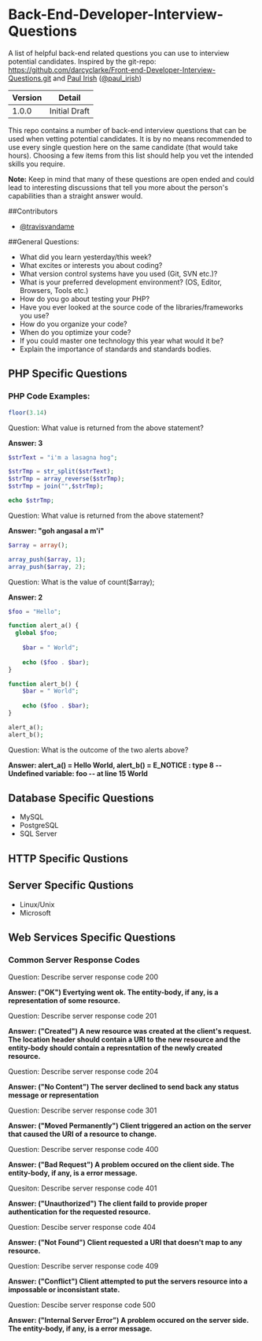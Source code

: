 Back-End-Developer-Interview-Questions
======================================

A list of helpful back-end related questions you can use to interview potential candidates. 
Inspired by the git-repo: https://github.com/darcyclarke/Front-end-Developer-Interview-Questions.git and
[Paul Irish](http://paulirish.com) ([@paul_irish](http://twitter.com/paul_irish)) 

|Version    |Detail          |
|-----------|----------------|
|1.0.0      |Initial Draft   |

This repo contains a number of back-end interview questions that can be used when vetting potential candidates. 
It is by no means recommended to use every single question here on the same candidate (that would take hours). 
Choosing a few items from this list should help you vet the intended skills you require.

**Note:** Keep in mind that many of these questions are open ended and could lead to interesting discussions that tell 
you more about the person's capabilities than a straight answer would.

##Contributors

* [@travisvandame](http://www.twitter.com/travisvandame)

##General Questions:

* What did you learn yesterday/this week?
* What excites or interests you about coding?
* What version control systems have you used (Git, SVN etc.)?
* What is your preferred development environment? (OS, Editor, Browsers, Tools etc.)
* How do you go about testing your PHP?
* Have you ever looked at the source code of the libraries/frameworks you use?
* How do you organize your code?
* When do you optimize your code?
* If you could master one technology this year what would it be?
* Explain the importance of standards and standards bodies.

## PHP Specific Questions

### PHP Code Examples:
```php
floor(3.14)
```
Question: What value is returned from the above statement?

**Answer: 3**

```php
$strText = "i'm a lasagna hog";

$strTmp = str_split($strText);
$strTmp = array_reverse($strTmp);
$strTmp = join("",$strTmp);

echo $strTmp;
```
Question: What value is returned from the above statement? 

**Answer: "goh angasal a m'i"**

```PHP
$array = array();

array_push($array, 1);
array_push($array, 2);
```
Question: What is the value of count($array);

**Answer: 2**

```PHP
$foo = "Hello";

function alert_a() {
  global $foo;
	
	$bar = " World";
	
	echo ($foo . $bar);
}

function alert_b() {	
	$bar = " World";
	
	echo ($foo . $bar);
}

alert_a();
alert_b();
```
Question: What is the outcome of the two alerts above?

**Answer: alert_a() = Hello World, alert_b() = E_NOTICE : type 8 -- Undefined variable: foo -- at line 15 World**

## Database Specific Questions
* MySQL
* PostgreSQL
* SQL Server

## HTTP Specific Qustions

## Server Specific Qustions
* Linux/Unix
* Microsoft

## Web Services Specific Questions

### Common Server Response Codes

Question: Describe server response code 200

**Answer: ("OK") Evertying went ok. The entity-body, if any, is a representation of some resource.**

Question: Describe server response code 201

**Answer: ("Created") A new resource was created at the client's request. The location header should contain a URI to the new resource and the entity-body should contain a represntation of the newly created resource.**

Question: Describe server response code 204

**Answer: ("No Content") The server declined to send back any status message or representation** 

Question: Describe server response code 301

**Answer: ("Moved Permanently") Client triggered an action on the server that caused the URI of a resource to change.**

Question: Describe server response code 400

**Answer: ("Bad Request") A problem occured on the client side. The entity-body, if any, is a error message.**

Quesiton: Describe server response code 401

**Answer: ("Unauthorized") The client faild to provide proper authentication for the requested resource.**

Question: Descibe server response code 404

**Answer: ("Not Found") Client requested a URI that doesn't map to any resource.**

Question: Describe server response code 409

**Answer: ("Conflict") Client attempted to put the servers resource into a impossable or inconsistant state.**

Question: Descibe server response code 500

**Answer: ("Internal Server Error") A problem occured on the server side. The entity-body, if any, is a error message.**
